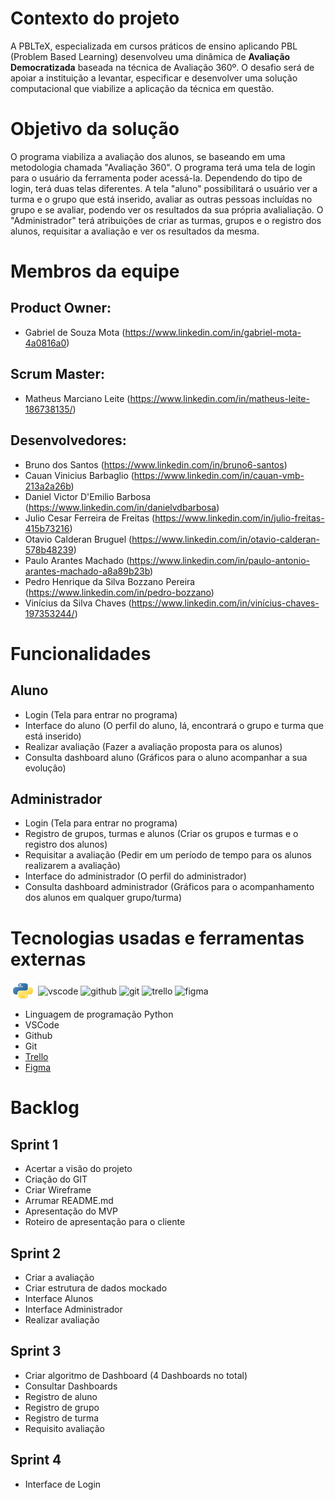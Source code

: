 # Contexto do projeto 

A PBLTeX, especializada em cursos práticos de ensino aplicando PBL (Problem Based Learning) desenvolveu uma dinâmica de **Avaliação Democratizada** baseada na técnica de Avaliação 360º. O desafio será de apoiar a instituição a levantar, especificar e desenvolver uma solução computacional que viabilize a aplicação da técnica em questão. 

# Objetivo da solução 

O programa viabiliza a avaliação dos alunos, se baseando em uma metodologia chamada "Avaliação 360". O programa terá uma tela de login para o usuário da ferramenta poder acessá-la. Dependendo do tipo de login, terá duas telas diferentes. A tela "aluno" possibilitará o usuário ver a turma e o grupo que está inserido, avaliar as outras pessoas incluídas no grupo e se avaliar, podendo ver os resultados da sua própria avalialiação. O "Administrador" terá atribuições de criar as turmas, grupos e o registro dos alunos, requisitar a avaliação e ver os resultados da mesma.

# Membros da equipe

## Product Owner:

- Gabriel de Souza Mota (https://www.linkedin.com/in/gabriel-mota-4a0816a0)

## Scrum Master:

- Matheus Marciano Leite (https://www.linkedin.com/in/matheus-leite-186738135/)

## Desenvolvedores:

- Bruno dos Santos (https://www.linkedin.com/in/bruno6-santos)
- Cauan Vinicius Barbaglio (https://www.linkedin.com/in/cauan-vmb-213a2a26b)
- Daniel Victor D'Emilio Barbosa (https://www.linkedin.com/in/danielvdbarbosa)
- Julio Cesar Ferreira de Freitas (https://www.linkedin.com/in/julio-freitas-415b73216)
- Otavio Calderan Bruguel (https://www.linkedin.com/in/otavio-calderan-578b48239)
- Paulo Arantes Machado (https://www.linkedin.com/in/paulo-antonio-arantes-machado-a8a89b23b)
- Pedro Henrique da Silva Bozzano Pereira (https://www.linkedin.com/in/pedro-bozzano)
- Vinícius da Silva Chaves (https://www.linkedin.com/in/vinícius-chaves-197353244/)

# Funcionalidades

## Aluno

- Login (Tela para entrar no programa)
- Interface do aluno (O perfil do aluno, lá, encontrará o grupo e turma que está inserido)
- Realizar avaliação (Fazer a avaliação proposta para os alunos)
- Consulta dashboard aluno (Gráficos para o aluno acompanhar a sua evolução)

## Administrador

- Login (Tela para entrar no programa)
- Registro de grupos, turmas e alunos (Criar os grupos e turmas e o registro dos alunos)
- Requisitar a avaliação (Pedir em um período de tempo para os alunos realizarem a avaliação)
- Interface do administrador (O perfil do administrador)
- Consulta dashboard administrador (Gráficos para o acompanhamento dos alunos em qualquer grupo/turma)

# Tecnologias usadas e ferramentas externas
<div style="display: inline_block">
  <img align="center" alt="python" height="30" width="40" src="https://raw.githubusercontent.com/devicons/devicon/master/icons/python/python-original.svg">
  <img align="center" alt="vscode" height="30" width="40" src="https://upload.wikimedia.org/wikipedia/commons/thumb/9/9a/Visual_Studio_Code_1.35_icon.svg/1200px-Visual_Studio_Code_1.35_icon.svg.png">
  <img align="center" alt="github" height="30" width="40" src="https://cdn-icons-png.flaticon.com/512/25/25231.png">
  <img align="center" alt="git" height="30" width="40" src="https://git-scm.com/images/logos/downloads/Git-Icon-1788C.png">
  <img align="center" alt="trello" height="30" width="40" src="https://images.g2crowd.com/uploads/product/image/large_detail/large_detail_b748e1a9feac220d506734f2a6a69a51/trello.png">
  <img align="center" alt="figma" height="30" width="40" src="https://assets.asana.biz/transform/ba9b63a3-f255-4088-b5fe-14ab4628f50b/logo-app-figma">
</div>

- Linguagem de programação Python
- VSCode
- Github
- Git
- <a href="https://trello.com/b/3F5TFt4V/roadmap">Trello</a>
- <a href="https://www.figma.com/file/PpgTtZ6TuyJLRLldN91gtZ/Wizards-of-API?node-id=0-1&t=UONXHmsfIPc8CKpC-0">Figma<a/>

# Backlog 

## Sprint 1 

- Acertar a visão do projeto 
- Criação do GIT
- Criar Wireframe
- Arrumar README.md
- Apresentação do MVP 
- Roteiro de apresentação para o cliente

## Sprint 2 

- Criar a avaliação
- Criar estrutura de dados mockado
- Interface Alunos
- Interface Administrador 
- Realizar avaliação 

## Sprint 3 

- Criar algoritmo de Dashboard (4 Dashboards no total)
- Consultar Dashboards
- Registro de aluno
- Registro de grupo
- Registro de turma
- Requisito avaliação 

## Sprint 4 

- Interface de Login
